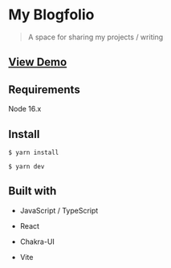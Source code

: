 # My Blogfolio

> A space for sharing my projects / writing

<!-- TODO: Replace domain -->

## [View Demo](https://aesthetic-meringue-d687a7.netlify.app/)

## Requirements

Node 16.x

## Install

```
$ yarn install

$ yarn dev
```

## Built with

- JavaScript / TypeScript

- React

- Chakra-UI

- Vite
